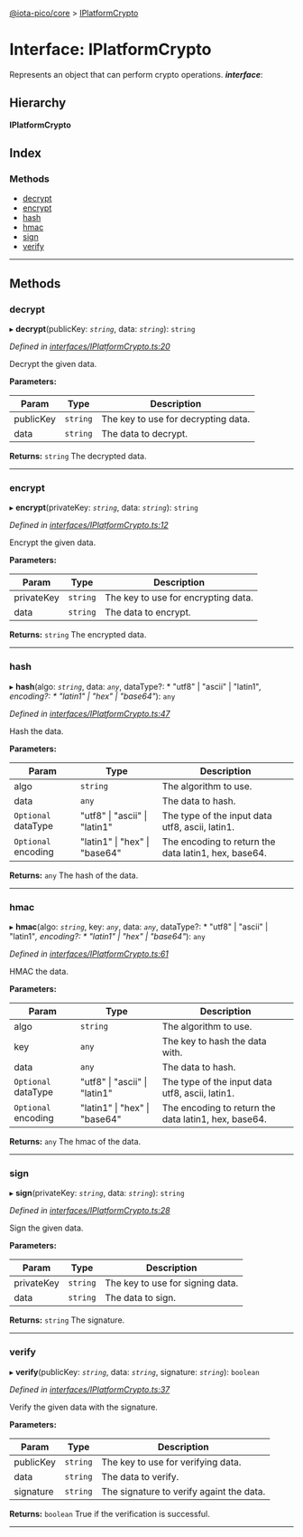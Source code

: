 [@iota-pico/core](../README.md) > [IPlatformCrypto](../interfaces/iplatformcrypto.md)

# Interface: IPlatformCrypto

Represents an object that can perform crypto operations.
*__interface__*: 

## Hierarchy

**IPlatformCrypto**

## Index

### Methods

* [decrypt](iplatformcrypto.md#decrypt)
* [encrypt](iplatformcrypto.md#encrypt)
* [hash](iplatformcrypto.md#hash)
* [hmac](iplatformcrypto.md#hmac)
* [sign](iplatformcrypto.md#sign)
* [verify](iplatformcrypto.md#verify)

---

## Methods

<a id="decrypt"></a>

###  decrypt

▸ **decrypt**(publicKey: *`string`*, data: *`string`*): `string`

*Defined in [interfaces/IPlatformCrypto.ts:20](https://github.com/iota-pico/core/blob/561586d/src/interfaces/IPlatformCrypto.ts#L20)*

Decrypt the given data.

**Parameters:**

| Param | Type | Description |
| ------ | ------ | ------ |
| publicKey | `string` |  The key to use for decrypting data. |
| data | `string` |  The data to decrypt. |

**Returns:** `string`
The decrypted data.

___
<a id="encrypt"></a>

###  encrypt

▸ **encrypt**(privateKey: *`string`*, data: *`string`*): `string`

*Defined in [interfaces/IPlatformCrypto.ts:12](https://github.com/iota-pico/core/blob/561586d/src/interfaces/IPlatformCrypto.ts#L12)*

Encrypt the given data.

**Parameters:**

| Param | Type | Description |
| ------ | ------ | ------ |
| privateKey | `string` |  The key to use for encrypting data. |
| data | `string` |  The data to encrypt. |

**Returns:** `string`
The encrypted data.

___
<a id="hash"></a>

###  hash

▸ **hash**(algo: *`string`*, data: *`any`*, dataType?: * "utf8" &#124; "ascii" &#124; "latin1"*, encoding?: * "latin1" &#124; "hex" &#124; "base64"*): `any`

*Defined in [interfaces/IPlatformCrypto.ts:47](https://github.com/iota-pico/core/blob/561586d/src/interfaces/IPlatformCrypto.ts#L47)*

Hash the data.

**Parameters:**

| Param | Type | Description |
| ------ | ------ | ------ |
| algo | `string` |  The algorithm to use. |
| data | `any` |  The data to hash. |
| `Optional` dataType |  "utf8" &#124; "ascii" &#124; "latin1"|  The type of the input data utf8, ascii, latin1. |
| `Optional` encoding |  "latin1" &#124; "hex" &#124; "base64"|  The encoding to return the data latin1, hex, base64. |

**Returns:** `any`
The hash of the data.

___
<a id="hmac"></a>

###  hmac

▸ **hmac**(algo: *`string`*, key: *`any`*, data: *`any`*, dataType?: * "utf8" &#124; "ascii" &#124; "latin1"*, encoding?: * "latin1" &#124; "hex" &#124; "base64"*): `any`

*Defined in [interfaces/IPlatformCrypto.ts:61](https://github.com/iota-pico/core/blob/561586d/src/interfaces/IPlatformCrypto.ts#L61)*

HMAC the data.

**Parameters:**

| Param | Type | Description |
| ------ | ------ | ------ |
| algo | `string` |  The algorithm to use. |
| key | `any` |  The key to hash the data with. |
| data | `any` |  The data to hash. |
| `Optional` dataType |  "utf8" &#124; "ascii" &#124; "latin1"|  The type of the input data utf8, ascii, latin1. |
| `Optional` encoding |  "latin1" &#124; "hex" &#124; "base64"|  The encoding to return the data latin1, hex, base64. |

**Returns:** `any`
The hmac of the data.

___
<a id="sign"></a>

###  sign

▸ **sign**(privateKey: *`string`*, data: *`string`*): `string`

*Defined in [interfaces/IPlatformCrypto.ts:28](https://github.com/iota-pico/core/blob/561586d/src/interfaces/IPlatformCrypto.ts#L28)*

Sign the given data.

**Parameters:**

| Param | Type | Description |
| ------ | ------ | ------ |
| privateKey | `string` |  The key to use for signing data. |
| data | `string` |  The data to sign. |

**Returns:** `string`
The signature.

___
<a id="verify"></a>

###  verify

▸ **verify**(publicKey: *`string`*, data: *`string`*, signature: *`string`*): `boolean`

*Defined in [interfaces/IPlatformCrypto.ts:37](https://github.com/iota-pico/core/blob/561586d/src/interfaces/IPlatformCrypto.ts#L37)*

Verify the given data with the signature.

**Parameters:**

| Param | Type | Description |
| ------ | ------ | ------ |
| publicKey | `string` |  The key to use for verifying data. |
| data | `string` |  The data to verify. |
| signature | `string` |  The signature to verify againt the data. |

**Returns:** `boolean`
True if the verification is successful.

___

